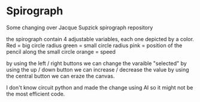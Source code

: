 # Spirograph
Some changing over Jacque Supzick spirograph repository

the spirograph contain 4 adjustable variables, each one depicted by a color.
Red = big circle radius
green = small circle radius
pink = position of the pencil along the small circle
orange = speed


by using the left / right buttons we can change the varaible "selected"
by using the up / down button we can increase / decrease the value
by using the central button we can eraze the canvas.

I don't know circuit python and made the change using AI so it might not be the most efficient code.
